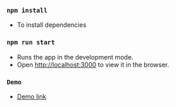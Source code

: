 ### `npm install`

 - To install dependencies

### `npm run start`

 - Runs the app in the development mode.<br />
 - Open [http://localhost:3000](http://localhost:3000) to view it in the browser.

### `Demo`
 - [Demo link](https://kvalenty.github.io/list_of_posts_react_app/)
